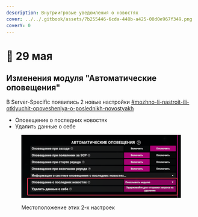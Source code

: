 ```yaml
---
description: Внутриигровые уведомления о новостях
cover: ../../.gitbook/assets/7b255446-6cda-448b-a425-00d0e967f349.png
coverY: 0
---
```


# 🌿 29 мая

## Изменения модуля "Автоматические оповещения"

В Server-Specific появились 2 новые настройки [#mozhno-li-nastroit-ili-otklyuchit-opovesheniya-o-poslednikh-novostyakh](../../newbies/obshii-spisok/avtomaticheskie-opovesheniya.md#mozhno-li-nastroit-ili-otklyuchit-opovesheniya-o-poslednikh-novostyakh "mention")

* Оповещение о последних новостях
* Удалить данные о себе

<figure><img src="../../.gitbook/assets/image.png" alt=""><figcaption><p>Местоположение этих 2-х настроек</p></figcaption></figure>
